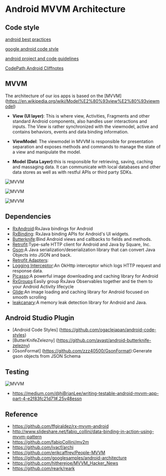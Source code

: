 # Android MVVM Architecture

## Code style

[android best practices](https://github.com/futurice/android-best-practices)

[google android code style](https://source.android.com/source/code-style.html)

[android project and code guidelines](https://github.com/ribot/android-guidelines/blob/master/project_and_code_guidelines.md)

[CodePath Android Cliffnotes](https://github.com/codepath/android_guides/wiki)

## MVVM
The architecture of our ios apps is based on the [MVVM] (https://en.wikipedia.org/wiki/Model%E2%80%93view%E2%80%93viewmodel)

* __View (UI layer)__: This is where view, Activities, Fragments and other standard Android components, also handles user interactions and inputs. The View is rather synchronized with the viewmodel, active and contains behaviors, events and data binding information.

* __ViewModel__: The viewmodel in MVVM is responsible for presentation separation and exposes methods and commands to manage the state of a view and manipulate the model.

* __Model (Data Layer)__:this is responsible for retrieving, saving, caching and massaging data. It can communicate with local databases and other data stores as well as with restful APIs or third party SDKs.



![MVVM](http://tech.vg.no/files/2015/07/mvvm.png)

![MVVM](https://cdn-images-1.medium.com/max/800/1*WfT-BCzN0ZAGzdE30oea1g.png)

![MVVM](https://github.com/fabioCollini/mv2m/blob/master/mv2m-class-diagram.png)

## Dependencies

- [RxAndroid](https://github.com/ReactiveX/RxAndroid):RxJava bindings for Android
- [RxBinding](https://github.com/JakeWharton/RxBinding): RxJava binding APIs for Android's UI widgets.
- [Butterknife](http://jakewharton.github.io/butterknife/):Bind Android views and callbacks to fields and methods. 
- [Retrofit](https://github.com/square/retrofit):Type-safe HTTP client for Android and Java by Square, Inc.
- [Gson](https://github.com/google/gson):A Java serialization/deserialization library that can convert Java Objects into JSON and back.
- [Retrofit Adapters](https://github.com/square/retrofit/tree/master/retrofit-adapters):
- [Logging Interceptor](https://github.com/square/okhttp/tree/master/okhttp-logging-interceptor):An OkHttp interceptor which logs HTTP request and response data.
- [Picasso](https://github.com/square/picasso):A powerful image downloading and caching library for Android
- [RxGroups](https://github.com/airbnb/RxGroups):Easily group RxJava Observables together and tie them to your Android Activity lifecycle
- [Glide](https://github.com/bumptech/glide):An image loading and caching library for Android focused on smooth scrolling
- [leakcanary](https://github.com/square/leakcanary):A memory leak detection library for Android and Java.


## Android Studio Plugin

- [Android Code Styles] (https://github.com/ogaclejapan/android-code-styles)
- [ButterKnifeZelezny] (https://github.com/avast/android-butterknife-zelezny)
- [GsonFormat] (https://github.com/zzz40500/GsonFormat):Generate gson objects from JSON Schema

## Testing

![MVVM](https://github.com/liuznsn/RxMvvmArchitectureAndroid/blob/master/MVVM_TDD.png)

- https://medium.com/@hiBrianLee/writing-testable-android-mvvm-app-part-4-e2f83fc21d71#.25v48essn


## Reference

- https://github.com/ffgiraldez/rx-mvvm-android
- http://www.slideshare.net/fabio_collini/data-binding-in-action-using-mvvm-pattern
- https://github.com/fabioCollini/mv2m
- https://github.com/ivacf/archi
- https://github.com/erikcaffrey/People-MVVM
- https://github.com/googlesamples/android-architecture
- https://github.com/hitherejoe/MVVM_Hacker_News
- https://github.com/reark/reark
